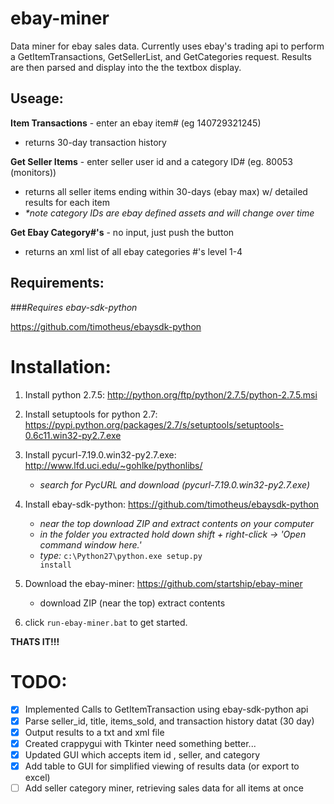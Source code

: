 ebay-miner
==========

Data miner for ebay sales data. Currently uses ebay's trading api to perform a GetItemTransactions, GetSellerList, 
and GetCategories request. Results are then parsed and display into the the textbox display.

Useage:
-----------

<b>Item Transactions</b> - enter an ebay item# (eg 140729321245)
  - returns 30-day transaction history


<b>Get Seller Items</b> - enter seller user id and a category ID# (eg. 80053 (monitors))
  - returns all seller items ending within 30-days (ebay max) w/ detailed results for each item
  - <i>*note category IDs are ebay defined assets and will change over time</i>


<b>Get Ebay Category#'s</b> - no input, just push the button
  - returns an xml list of all ebay categories #'s level 1-4


  

Requirements:
------------
###*Requires ebay-sdk-python*

https://github.com/timotheus/ebaysdk-python

Installation:
=============
  1. Install python 2.7.5: http://python.org/ftp/python/2.7.5/python-2.7.5.msi

  2. Install setuptools for python 2.7: https://pypi.python.org/packages/2.7/s/setuptools/setuptools-0.6c11.win32-py2.7.exe
  
  3. Install pycurl-7.19.0.win32-py2.7.exe: http://www.lfd.uci.edu/~gohlke/pythonlibs/
      - <i>search for PycURL and download (pycurl-7.19.0.win32-py2.7.exe)</i>
     
  4. Install ebay-sdk-python: https://github.com/timotheus/ebaysdk-python  
      - <i>near the top download ZIP and extract contents on your computer</i>
      - <i>in the folder you extracted hold down shift + right-click -> 'Open command window here.'</i>
      - <i>type:</i> <code>c:\Python27\python.exe setup.py install</code>
  
  5. Download the ebay-miner: https://github.com/startship/ebay-miner
      - download ZIP (near the top) extract contents
  
  6. click <code>run-ebay-miner.bat</code> to get started.

  <b>THATS IT!!!</b>
  



TODO:
==========
- [x] Implemented Calls to GetItemTransaction using ebay-sdk-python api
- [x] Parse seller_id, title, items_sold, and transaction history datat (30 day)
- [x] Output results to a txt and xml file
- [x] Created crappygui with Tkinter need something better...
- [x] Updated GUI which accepts item id , seller, and category
- [x] Add table to GUI for simplified viewing of results data (or export to excel)
- [ ] Add seller category miner, retrieving sales data for all items at once
